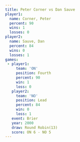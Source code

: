 ```yaml
---
title: Peter Corner vs Dan Sauve
player1:             
  name: Corner, Peter
  percent: 90        
  wins: 1            
  losses: 0          
player2:             
  name: Sauve, Dan   
  percent: 84        
  wins: 0            
  losses: 1          
games:
 - player1:          
     team: 'ON'      
     position: Fourth
     percent: 90     
     win: 1          
     loss: 0         
   player2:        
     team: 'NO'    
     position: Lead
     percent: 84   
     win: 0        
     loss: 1       
   event: Brier         
   year: 2000           
   draw: Round Robin(13)
   score: ON 6 - NO 5   
---
```

